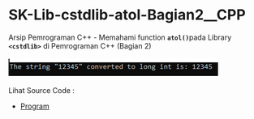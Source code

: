 # SK-Lib-cstdlib-atol-Bagian2__CPP
Arsip Pemrograman C++ - Memahami function <code><b>atol()</b></code>pada Library <code><b>&lt;cstdlib></b></code> di Pemrograman C++ (Bagian 2)<br><br>
<img src="https://github.com/RizkyKhapidsyah/SK-Lib-cstdlib-atol-Bagian2__CPP/blob/master/SK-Lib-cstdlib-atol-Bagian2__CPP/x64/result/001.PNG"><br><br>
Lihat Source Code : <br>
- <a href="https://github.com/RizkyKhapidsyah/SK-Lib-cstdlib-atol-Bagian2__CPP/blob/master/SK-Lib-cstdlib-atol-Bagian2__CPP/Source.cpp">Program</a>
